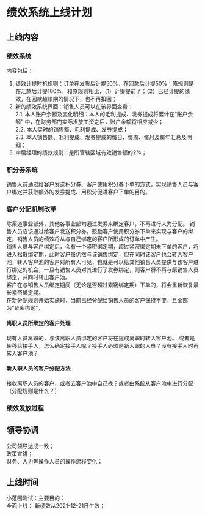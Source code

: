 # 绩效系统上线计划

## 上线内容
### 绩效系统  
内容包括：  
1. 绩效计提时机规则：订单在发货后计提50%，在回款后计提50%；原规则是在汇款后计提100%，和原规则相比，（1）计提提前了；（2）已经计提的绩效，在回款超账期的情况下，也不再扣回；  
2. 新的绩效系统界面：销售人员可以在该界面查看：  
    2.1. 本人账户余额及变化明细：本人的毛利提成、发券提成将累计在“账户余额” 中，在财务部门实际发放工资之后，账户余额将相应减少；  
    2.2. 本人实时的销售额、毛利提成、发券提成；  
    2.3. 本人销售额、毛利提成、发券提成的每日、每周、每月及每年汇总及明细；
3. 中层经理的绩效规则：是所管辖区域有效销售额的2%；

### 积分券系统
销售人员通过给客户发送积分券、客户使用积分券下单的方式，实现销售人员与客户绑定并获取额外的发券提成、用积分促进客户下单的目的。  

### 客户分配机制改革
除渠道事业部外，其他各事业部均通过发券来绑定客户，不再进行人为分配。
销售人员应该通过给客户发送积分券，鼓励客户使用积分券下单来实现与客户的绑定，销售人员的绩效将从与自己绑定的客户所形成的订单中产生。   
销售人员与客户绑定后，会有一个紧密绑定期，超过紧密绑定期未下单的客户，将进入松散绑定期，此时客户虽仍然与该销售绑定，但在同时该客户也会转入客户池，转入客户池的客户对所有人可见，也就是可以给其他销售人员提供与该客户进行绑定的机会，一旦有销售人员对其进行了发券绑定，则客户将不再与原销售人员绑定，并同时转出客户池。   
客户在与销售人员绑定期间（无论是否超过紧密绑定期）下单的，将会重新恢复最长紧密绑定期。   
在新分配规则开始实施时，当前已经分配给销售人员的客户保持不变，且全部为“紧密绑定”。

#### 离职人员所绑定的客户处理
现有人员离职的，与该离职人员绑定的客户将在提成离职时转入客户池。
或者是转移给接手人，怎么确定接手人呢？接手人必须是新入职的人员？没有接手人时再转入客户池？

#### 新入职人员的客户分配方法
接收离职人员的客户，或者去客户池中自己找？或者由系统从客户池中进行分配（分配规则是什么？）

### 绩效发放过程


## 领导协调
公司领导达成一致；  
政策宣讲；  
财务、人力等操作人员的操作流程变化；

## 上线时间
小范围测试：主要目的：  
全面上线：
新绩效从2021-12-21日生效；